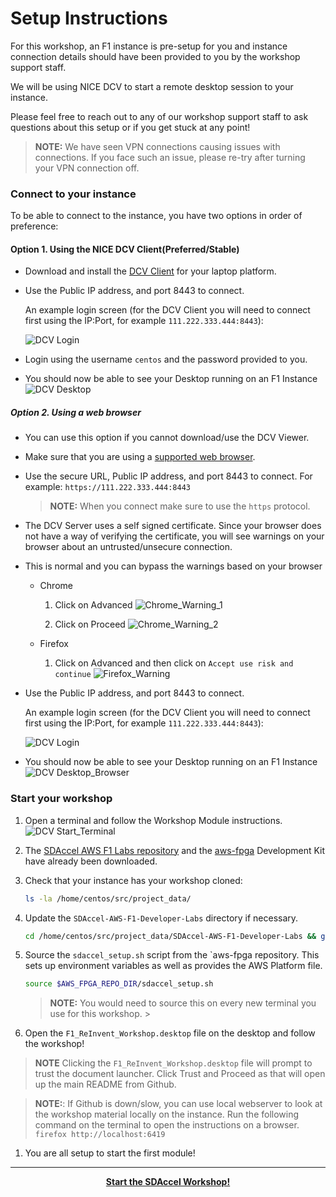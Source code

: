 # Setup Instructions


For this workshop, an F1 instance is pre-setup for you and instance connection details should have been provided to you by the workshop support staff.

We will be using NICE DCV to start a remote desktop session to your instance.

Please feel free to reach out to any of our workshop support staff to ask questions about this setup or if you get stuck at any point!

> **NOTE:** We have seen VPN connections causing issues with connections. If you face such an issue, please re-try after turning your VPN connection off.

### Connect to your instance
To be able to connect to the instance, you have two options in order of preference:

#### Option 1. **Using the NICE DCV Client(Preferred/Stable)**

   * Download and install the [DCV Client](https://download.nice-dcv.com/) for your laptop platform.
   
   * Use the Public IP address, and port 8443 to connect.

      An example login screen (for the DCV Client you will need to connect first using the IP:Port, for example `111.222.333.444:8443`):

      ![DCV Login](../images/setup/dcv_login.png)
   * Login using the username `centos` and the password provided to you.
   * You should now be able to see your Desktop running on an F1 Instance
      ![DCV Desktop](../images/setup/dcv_desktop.png)
   
##### Option 2. **Using a web browser**

   * You can use this option if you cannot download/use the DCV Viewer.
   * Make sure that you are using a [supported web browser](https://docs.aws.amazon.com/dcv/latest/adminguide/what-is-dcv.html#what-is-dcv-requirements).
   
   * Use the secure URL, Public IP address, and port 8443 to connect. For example: `https://111.222.333.444:8443`

      > **NOTE:** When you connect make sure to use the `https` protocol.
      
   * The DCV Server uses a self signed certificate. Since your browser does not have a way of verifying the certificate, you will see warnings on your browser about an untrusted/unsecure connection.
   * This is normal and you can bypass the warnings based on your browser
   
        * Chrome
            1. Click on Advanced
            ![Chrome_Warning_1](../images/setup/chrome_dcv_cert_warning_1.png)
    
            1. Click on Proceed
            ![Chrome_Warning_2](../images/setup/chrome_dcv_cert_warning_2.png)
   
        * Firefox
            1. Click on Advanced and then click on `Accept use risk and continue`
            ![Firefox_Warning](../images/setup/firefox_dcv_cert_warning.png)

   * Use the Public IP address, and port 8443 to connect.

      An example login screen (for the DCV Client you will need to connect first using the IP:Port, for example `111.222.333.444:8443`):

      ![DCV Login](../images/setup/dcv_login.png)
   * You should now be able to see your Desktop running on an F1 Instance
        ![DCV Desktop_Browser](../images/setup/dcv_desktop_browser.png)

### Start your workshop

   1. Open a terminal and follow the Workshop Module instructions.
   ![DCV Start_Terminal](../images/setup/dcv_desktop_start_terminal.png)

   1. The [SDAccel AWS F1 Labs repository](https://github.com/Xilinx/SDAccel-AWS-F1-Developer-Labs) and the [aws-fpga](htttps://github.com/aws/aws-fpga) Development Kit have already been downloaded.

   1. Check that your instance has your workshop cloned:
        ```bash
        ls -la /home/centos/src/project_data/
        ```
   1. Update the `SDAccel-AWS-F1-Developer-Labs` directory if necessary.
        ```bash
        cd /home/centos/src/project_data/SDAccel-AWS-F1-Developer-Labs && git pull -r
        ```
   1. Source the `sdaccel_setup.sh` script from the `aws-fpga repository. This sets up environment variables as well as provides the AWS Platform file.
        ```bash
        source $AWS_FPGA_REPO_DIR/sdaccel_setup.sh
        ``` 
      > **NOTE:** You would need to source this on every new terminal you use for this workshop.
                                                                                                                                                                                                                                              >
   1. Open the `F1_ReInvent_Workshop.desktop` file on the desktop and follow the workshop!
   > **NOTE** Clicking the `F1_ReInvent_Workshop.desktop` file will prompt to trust the document launcher. Click Trust and Proceed as that will open up the main README from Github.
       
   > **NOTE:**: If Github is down/slow, you can use local webserver to look at the workshop material locally on the instance. Run the following command on the terminal to open the instructions on a browser.
            ```
            firefox http://localhost:6419
            ```
   1. You are all setup to start the first module!
   
---------------------------------------

<p align="center"><b>
<a href="../README.md">Start the SDAccel Workshop!</a>
</b></p>
